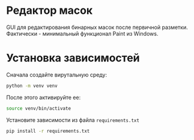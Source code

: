 # Редактор масок

GUI для редактирования бинарных масок после первичной разметки. Фактически - минимальный функционал Paint из Windows.

# Установка зависимостей
Сначала создайте вирутальную среду:

```bash
python -m venv venv
```

После этого активируйте ее:
```bash
source venv/bin/activate
```

Установите зависимости из файла `requirements.txt`
```bash
pip install -r requirements.txt
```
